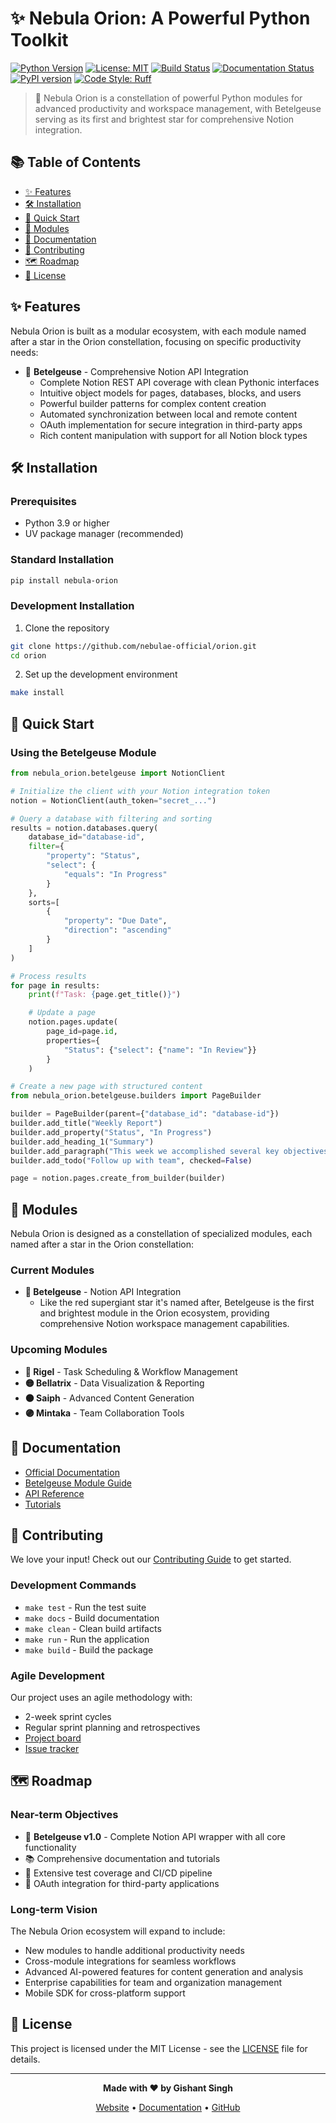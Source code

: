 # ✨ Nebula Orion: A Powerful Python Toolkit

[![Python Version](https://img.shields.io/badge/python-3.9%2B-blue.svg)](https://www.python.org/downloads/)
[![License: MIT](https://img.shields.io/badge/License-MIT-yellow.svg)](https://opensource.org/licenses/MIT)
[![Build Status](https://img.shields.io/badge/build-passing-brightgreen.svg)]()
[![Documentation Status](https://img.shields.io/badge/docs-latest-blue.svg)]()
[![PyPI version](https://badge.fury.io/py/nebula-orion.svg)](https://badge.fury.io/py/nebula-orion)
[![Code Style: Ruff](https://img.shields.io/badge/code%20style-ruff-000000.svg)](https://github.com/astral-sh/ruff)

> 🌌 Nebula Orion is a constellation of powerful Python modules for advanced productivity and workspace management, with Betelgeuse serving as its first and brightest star for comprehensive Notion integration.

## 📚 Table of Contents

- [✨ Features](#-features)
- [🛠️ Installation](#️-installation)
- [🚀 Quick Start](#-quick-start)
- [🌠 Modules](#-modules)
- [📖 Documentation](#-documentation)
- [🤝 Contributing](#-contributing)
- [🗺️ Roadmap](#️-roadmap)
- [📝 License](#-license)

## ✨ Features

Nebula Orion is built as a modular ecosystem, with each module named after a star in the Orion constellation, focusing on specific productivity needs:

- 🔴 **Betelgeuse** - Comprehensive Notion API Integration
  - Complete Notion REST API coverage with clean Pythonic interfaces
  - Intuitive object models for pages, databases, blocks, and users
  - Powerful builder patterns for complex content creation
  - Automated synchronization between local and remote content
  - OAuth implementation for secure integration in third-party apps
  - Rich content manipulation with support for all Notion block types

## 🛠️ Installation

### Prerequisites

- Python 3.9 or higher
- UV package manager (recommended)

### Standard Installation

```bash
pip install nebula-orion
```

### Development Installation

1. Clone the repository
```bash
git clone https://github.com/nebulae-official/orion.git
cd orion
```

2. Set up the development environment
```bash
make install
```

## 🚀 Quick Start

### Using the Betelgeuse Module

```python
from nebula_orion.betelgeuse import NotionClient

# Initialize the client with your Notion integration token
notion = NotionClient(auth_token="secret_...")

# Query a database with filtering and sorting
results = notion.databases.query(
    database_id="database-id",
    filter={
        "property": "Status",
        "select": {
            "equals": "In Progress"
        }
    },
    sorts=[
        {
            "property": "Due Date",
            "direction": "ascending"
        }
    ]
)

# Process results
for page in results:
    print(f"Task: {page.get_title()}")

    # Update a page
    notion.pages.update(
        page_id=page.id,
        properties={
            "Status": {"select": {"name": "In Review"}}
        }
    )

# Create a new page with structured content
from nebula_orion.betelgeuse.builders import PageBuilder

builder = PageBuilder(parent={"database_id": "database-id"})
builder.add_title("Weekly Report")
builder.add_property("Status", "In Progress")
builder.add_heading_1("Summary")
builder.add_paragraph("This week we accomplished several key objectives...")
builder.add_todo("Follow up with team", checked=False)

page = notion.pages.create_from_builder(builder)
```

## 🌠 Modules

Nebula Orion is designed as a constellation of specialized modules, each named after a star in the Orion constellation:

### Current Modules

- **🔴 Betelgeuse** - Notion API Integration
  - Like the red supergiant star it's named after, Betelgeuse is the first and brightest module in the Orion ecosystem, providing comprehensive Notion workspace management capabilities.

### Upcoming Modules

- **🔵 Rigel** - Task Scheduling & Workflow Management
- **🟡 Bellatrix** - Data Visualization & Reporting
- **🟠 Saiph** - Advanced Content Generation
- **🟣 Mintaka** - Team Collaboration Tools

## 📖 Documentation

- [Official Documentation](https://nebula-orion.readthedocs.io/)
- [Betelgeuse Module Guide](https://nebula-orion.readthedocs.io/modules/betelgeuse/)
- [API Reference](https://nebula-orion.readthedocs.io/api/)
- [Tutorials](https://nebula-orion.readthedocs.io/tutorials/)

## 🤝 Contributing

We love your input! Check out our [Contributing Guide](CONTRIBUTING.md) to get started.

### Development Commands

- `make test` - Run the test suite
- `make docs` - Build documentation
- `make clean` - Clean build artifacts
- `make run` - Run the application
- `make build` - Build the package

### Agile Development

Our project uses an agile methodology with:
- 2-week sprint cycles
- Regular sprint planning and retrospectives
- [Project board](https://github.com/nebulae-official/orion/projects)
- [Issue tracker](https://github.com/nebulae-official/orion/issues)

## 🗺️ Roadmap

### Near-term Objectives

- 🔴 **Betelgeuse v1.0** - Complete Notion API wrapper with all core functionality
- 📚 Comprehensive documentation and tutorials
- 🧪 Extensive test coverage and CI/CD pipeline
- 🔐 OAuth integration for third-party applications

### Long-term Vision

The Nebula Orion ecosystem will expand to include:
- New modules to handle additional productivity needs
- Cross-module integrations for seamless workflows
- Advanced AI-powered features for content generation and analysis
- Enterprise capabilities for team and organization management
- Mobile SDK for cross-platform support

## 📝 License

This project is licensed under the MIT License - see the [LICENSE](LICENSE) file for details.

---

<div align="center">

**Made with ❤️ by Gishant Singh**

[Website](https://github.com/nebulae-official) • [Documentation](https://docs.nebulae.dev) • [GitHub](https://github.com/nebulae-official/orion)

</div>
